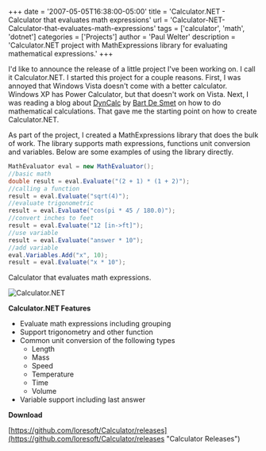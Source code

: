 +++
date = '2007-05-05T16:38:00-05:00'
title = 'Calculator.NET - Calculator that evaluates math expressions'
url = 'Calculator-NET-Calculator-that-evaluates-math-expressions'
tags = ['calculator', 'math', 'dotnet']
categories = ['Projects']
author = 'Paul Welter'
description = 'Calculator.NET project with MathExpressions library for evaluating mathematical expressions.'
+++


I'd like to announce the release of a little project I've been working on.  I call it Calculator.NET.  I started this project for a couple reasons.  First, I was annoyed that Windows Vista doesn't come with a better calculator.  Windows XP has Power Calculator, but that doesn't work on Vista.  Next, I was reading a blog about [DynCalc](http://community.bartdesmet.net/blogs/bart/archive/2006/10/11/4513.aspx) by [Bart De Smet](http://community.bartdesmet.net/blogs/bart/default.aspx) on how to do mathematical calculations. That gave me the starting point on how to create Calculator.NET.

As part of the project, I created a MathExpressions library that does the bulk of work.  The library supports math expressions, functions unit conversion and variables. Below are some examples of using the library directly.

```csharp
MathEvaluator eval = new MathEvaluator();
//basic math
double result = eval.Evaluate("(2 + 1) * (1 + 2)");
//calling a function
result = eval.Evaluate("sqrt(4)");
//evaluate trigonometric 
result = eval.Evaluate("cos(pi * 45 / 180.0)");
//convert inches to feet
result = eval.Evaluate("12 [in->ft]");
//use variable
result = eval.Evaluate("answer * 10");
//add variable
eval.Variables.Add("x", 10);
result = eval.Evaluate("x * 10");
```

Calculator that evaluates math expressions.

![Calculator.NET](/images/Calculator.png)

**Calculator.NET Features**

* Evaluate math expressions including grouping
* Support trigonometry and other function
* Common unit conversion of the following types
  * Length
  * Mass
  * Speed
  * Temperature
  * Time
  * Volume
* Variable support including last answer

**Download**

[https://github.com/loresoft/Calculator/releases](https://github.com/loresoft/Calculator/releases "Calculator Releases")
